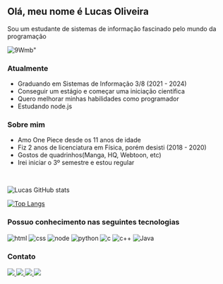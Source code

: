 ## Olá, meu nome é Lucas Oliveira

Sou um estudante de sistemas de informação fascinado pelo mundo da programação
<br>

![9Wmb](https://user-images.githubusercontent.com/88242096/177854222-32315db2-4a76-4ec1-8c84-ac81117154e3.gif)" 

### Atualmente
<ul>
  <li> Graduando em Sistemas de Informação 3/8 (2021 - 2024) </li>
  <li> Conseguir um estágio e começar uma iniciação científica </li>
  <li> Quero melhorar minhas habilidades como programador </li>
  <li> Estudando node.js </li>
</ul>

### Sobre mim
<ul>
  <li> Amo One Piece desde os 11 anos de idade </li>
  <li> Fiz 2 anos de licenciatura em Física, porém desisti (2018 - 2020) </li>
  <li> Gostos de quadrinhos(Manga, HQ, Webtoon, etc) </li>
  <li> Irei iniciar o 3º semestre e estou regular</li>
</ul>
<br>


![Lucas GitHub stats](https://github-readme-stats.vercel.app/api?username=kollhall&show_icons=true&theme=tokyonight)

[![Top Langs](https://github-readme-stats.vercel.app/api/top-langs/?username=kollhall&layout=compact&langs_count=16&theme=tokyonight)](https://github.com/kollhall/github-readme-stats)

### Possuo conhecimento nas seguintes tecnologias 

<div>
   <img align="center" alt="html" src="https://img.shields.io/badge/HTML5-E34F26?style=for-the-badge&logo=html5&logoColor=white" />
   <img align="center" alt="css" src="https://img.shields.io/badge/CSS3-1572B6?style=for-the-badge&logo=css3&logoColor=white" />   
   <img align="center" alt="node" src="https://img.shields.io/badge/Node.js-43853D?style=for-the-badge&logo=node.js&logoColor=white" />  
   <img align="center" alt="python" src="https://img.shields.io/badge/Python-14354C?style=for-the-badge&logo=python&logoColor=white" />  
   <img align="center" alt="c" src="https://img.shields.io/badge/C-00599C?style=for-the-badge&logo=c&logoColor=white" />  
   <img align="center" alt="c++" src="https://img.shields.io/badge/C%2B%2B-00599C?style=for-the-badge&logo=c%2B%2B&logoColor=white" />  
   <img align="center" alt="Java" src="https://img.shields.io/badge/Java-ED8B00?style=for-the-badge&logo=java&logoColor=white" />   
</div>


### Contato
<div>
  <a href="luska.soliver7@gmail.com"><img src="https://img.shields.io/badge/Gmail-D14836?style=for-the-badge&logo=gmail&logoColor=white" target="_blank"</a>
  <a href="lucassdeoliveira@outlook.com.br"><img src="https://img.shields.io/badge/Microsoft_Outlook-0078D4?style=for-the-badge&logo=microsoft-outlook&logoColor=white" target="_blank"</a>
  <a href="https://twitter.com/oliie7"><img src="https://img.shields.io/badge/Twitter-1DA1F2?style=for-the-badge&logo=twitter&logoColor=white" target="_blank"</a>
  <a href="https://www.linkedin.com/in/lucas-de-oliveira-b39b41206/"><img src="https://img.shields.io/badge/LinkedIn-0077B5?style=for-the-badge&logo=linkedin&logoColor=white" target="_blank"</a
</div>  

